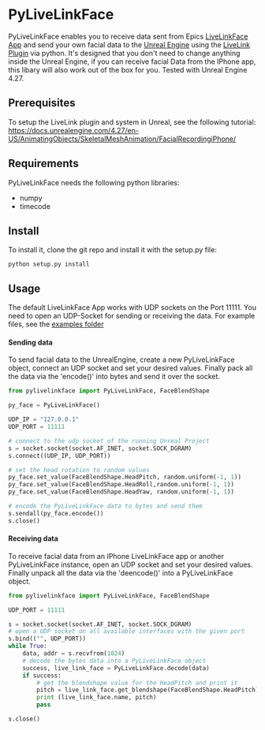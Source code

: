 # PyLiveLinkFace

PyLiveLinkFace enables you to receive data sent from Epics [LiveLinkFace App](https://apps.apple.com/us/app/live-link-face/id1495370836) and send your own facial data to the [Unreal Engine](https://www.unrealengine.com/en-US/) using the [LiveLink Plugin](https://docs.unrealengine.com/4.27/en-US/AnimatingObjects/SkeletalMeshAnimation/LiveLinkPlugin/) via python.
It's designed that you don't need to change anything inside the Unreal Engine, if you can receive facial Data from the IPhone app, this libary will also work out of the box for you.
Tested with Unreal Engine 4.27.

## Prerequisites
To setup the LiveLink plugin and system in Unreal, see the following tutorial:
https://docs.unrealengine.com/4.27/en-US/AnimatingObjects/SkeletalMeshAnimation/FacialRecordingiPhone/

## Requirements
PyLiveLinkFace needs the following python libraries:
<ul>
  <li>numpy</li>
  <li>timecode</li>
 </ul>
 
## Install

To install it, clone the git repo and install it with the setup.py file:
```
python setup.py install
```

 
## Usage

The default LiveLinkFace App works with UDP sockets on the Port 11111. You need to open an UDP-Socket for sending or receiving the data. For example files, see the [examples folder](examples)

#### Sending data

To send facial data to the UnrealEngine, create a new PyLiveLinkFace object, connect an UDP socket and set your desired values.
Finally pack all the data via the 'encode()' into bytes and send it over the socket.

```python
from pylivelinkface import PyLiveLinkFace, FaceBlendShape

py_face = PyLiveLinkFace()

UDP_IP = "127.0.0.1"
UDP_PORT = 11111

# connect to the udp socket of the running Unreal Project
s = socket.socket(socket.AF_INET, socket.SOCK_DGRAM) 
s.connect((UDP_IP, UDP_PORT))

# set the head rotation to random values             
py_face.set_value(FaceBlendShape.HeadPitch, random.uniform(-1, 1))
py_face.set_value(FaceBlendShape.HeadRoll,random.uniform(-1, 1))
py_face.set_value(FaceBlendShape.HeadYaw, random.uniform(-1, 1))

# encode the PyLiveLinkFace data to bytes and send them
s.sendall(py_face.encode())
s.close()
``` 

#### Receiving data

To receive facial data from an IPhone LiveLinkFace app or another PyLiveLinkFace instance, open an UDP socket and set your desired values.
Finally unpack all the data via the 'deencode()' into a PyLiveLinkFace object.

```python
from pylivelinkface import PyLiveLinkFace, FaceBlendShape

UDP_PORT = 11111

s = socket.socket(socket.AF_INET, socket.SOCK_DGRAM)
# open a UDP socket on all available interfaces with the given port
s.bind(("", UDP_PORT)) 
while True: 
    data, addr = s.recvfrom(1024) 
    # decode the bytes data into a PyLiveLinkFace object
    success, live_link_face = PyLiveLinkFace.decode(data)
    if success:
        # get the blendshape value for the HeadPitch and print it
        pitch = live_link_face.get_blendshape(FaceBlendShape.HeadPitch)
        print (live_link_face.name, pitch)       
        pass

s.close()
``` 




